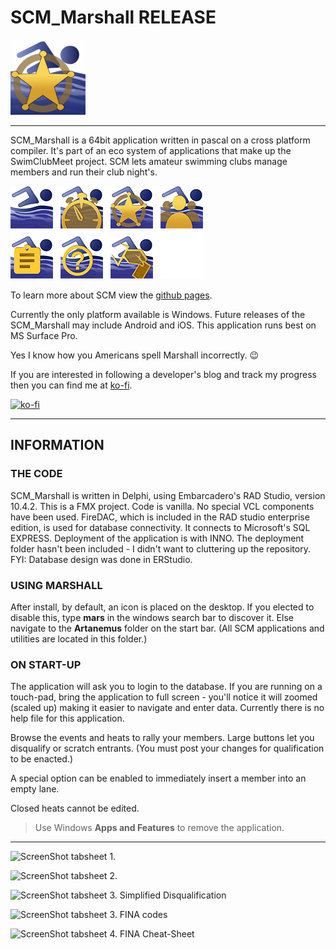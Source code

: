 # SCM_Marshall RELEASE

![Hero Marshall ICON](ASSETS/SCM_Icons_Marshall.png)

---
SCM_Marshall is a 64bit application written in pascal on a cross platform compiler. It's part of an eco system of applications that make up the SwimClubMeet project. SCM lets amateur swimming clubs manage members and run their club night's.

![The eco system of SCM](ASSETS/SCM_GroupOfIcons.png)

To learn more about SCM view the [github pages](https://artanemus.github.io/index.html).

Currently the only platform available is Windows. Future releases of the SCM_Marshall may include Android and iOS. This application runs best on MS Surface Pro.

Yes I know how you Americans spell Marshall incorrectly. 😉

If you are interested in following a developer's blog and track my progress then you can find me at [ko-fi](https://ko-fi.com/artanemus).

[![ko-fi](https://ko-fi.com/img/githubbutton_sm.svg)](https://ko-fi.com/V7V7EU686)

---

## INFORMATION

### THE CODE

SCM_Marshall is written in Delphi, using Embarcadero's RAD Studio, version 10.4.2. This is a FMX project. Code is vanilla. No special VCL components have been used. FireDAC, which is included in the RAD studio enterprise edition, is used for database connectivity. It connects to Microsoft's SQL EXPRESS. Deployment of the application is with INNO. The deployment folder hasn't been included - I didn't want to cluttering up the repository. FYI: Database design was done in ERStudio.

### USING MARSHALL

After install, by default, an icon is placed on the desktop. If you elected to disable this, type **mars** in the windows search bar to discover it. Else navigate to the **Artanemus** folder on the start bar. (All SCM applications and utilities are located in this folder.)

### ON START-UP

The application will ask you to login to the database. If you are running on a touch-pad, bring the application to full screen - you'll notice it will zoomed (scaled up) making it easier to navigate and enter data. Currently there is no help file for this application.

Browse the events and heats to rally your members. Large buttons let you disqualify or scratch entrants. (You must post your changes for qualification to be enacted.)

A special option can be enabled to immediately insert a member into an empty lane.

Closed heats cannot be edited.

> Use Windows **Apps and Features** to remove the application.

---
![ScreenShot tabsheet 1.](ASSETS/Screenshot%2024-05-06%115050.JPG)

![ScreenShot tabsheet 2.](ASSETS/Screenshot%2024-05-06%115139.JPG)

![ScreenShot tabsheet 3. Simplified Disqualification](ASSETS/Screenshot%2024-05-06%115208.JPG)

![ScreenShot tabsheet 3. FINA codes](ASSETS/Screenshot%2024-05-06%115245.JPG)

![ScreenShot tabsheet 4. FINA Cheat-Sheet](ASSETS/Screenshot%2024-05-06%115316.JPG)


